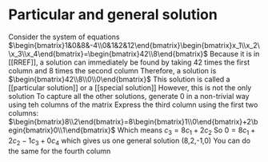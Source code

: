 # Particular and general solution
Consider the system of equations $\begin{bmatrix}1&0&8&-4\\0&1&2&12\end{bmatrix}\begin{bmatrix}x_1\\x_2\\x_3\\x_4\end{bmatrix}=\begin{bmatrix}42\\8\end{bmatrix}$
Because it is in [[RREF]], a solution can immediately be found by taking 42 times the first column and 8 times the second column
Therefore, a solution is $\begin{bmatrix}42\\8\\0\\0\end{bmatrix}$
This solution is called a [[particular solution]] or a [[special solution]]
However, this is not the only solution
To capture all the other solutions, generate 0 in a non-trivial way using teh columns of the matrix
Express the third column using the first two columns: $\begin{bmatrix}8\\2\end{bmatrix}=8\begin{bmatrix}1\\0\end{bmatrix}+2\begin{bmatrix}0\\1\end{bmatrix}$
Which means $c_3=8c_1+2c_2$
So $0=8c_1+2c_2-1c_3+0c_4$ which gives us one general solution (8,2,-1,0)
You can do the same for the fourth column